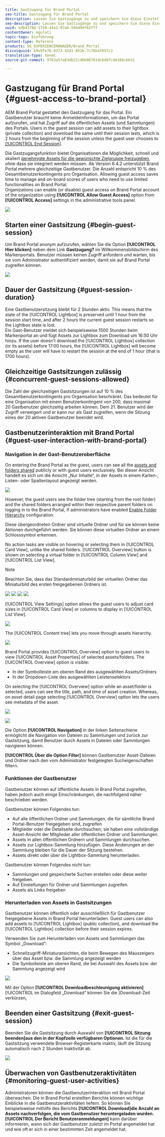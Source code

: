 ```yaml
---
title: Gastzugang für Brand Portal
seo-title: Gastzugang für Brand Portal
description: Lassen Sie Gastzugänge zu und speichern Sie diese Einstellung, um zahlreiche Benutzer zu integrieren, die nicht authentifiziert werden müssen.
seo-description: Lassen Sie Gastzugänge zu und speichern Sie diese Einstellung, um zahlreiche Benutzer zu integrieren, die nicht authentifiziert werden müssen.
uuid: edb4378d-1710-44a2-97a6-594d99f62fff
contentOwner: mgulati
topic-tags: Einführung
content-type: Referenz
products: SG_EXPERIENCEMANAGER/Brand_Portal
discoiquuid: b9e9fe7b-0373-42d1-851b-7c76b47657c2
translation-type: tm+mt
source-git-commit: 9763a57a83db22cd6686701dcbd8fcde16bcbb31

---
```



# Gastzugang für Brand Portal {#guest-access-to-brand-portal}

AEM Brand Portal gestattet den Gastzugang für das Portal. Ein Gastbenutzer braucht keine Anmeldeinformationen, um das Portal aufzurufen, und hat Zugriff auf die öffentlichen Assets (und Sammlungen) des Portals. Users in the guest session can add assets to their lightbox (private collection) and download the same until their session lasts, which is 2 hours from the beginning of the session unless the guest user chooses to [[!UICONTROL End Session]](#exit-guest-session).

Die Gastzugangsfunktion bietet Organisationen die Möglichkeit, schnell und skaliert [genehmigte Assets für die gewünschte Zielgruppe freizugeben](../using/brand-portal-sharing-folders.md#how-to-share-folders), ohne dass sie integriert werden müssen. Ab Version 6.4.2 unterstützt Brand Portal mehrere gleichzeitige Gastbenutzer. Die Anzahl entspricht 10 % des Gesamtbenutzerkontingents pro Organisation. Allowing guest access saves time to manage and on-board scores of users who need to use limited functionalities on Brand Portal.\
Organizations can enable (or disable) guest access on Brand Portal account of the organization using **[!UICONTROL Allow Guest Access]** option from **[!UICONTROL Access]** settings in the administrative tools panel.

<!--
Comment Type: annotation
Last Modified By: mgulati
Last Modified Date: 2018-08-17T10:42:59.879-0400
Removed the first para: "AEM Assets Brand Portal allows public users to enter the portal anonymously and have restricted access to the allowed public resources as guests. Organization users with guest role need not seek access and authentication from administrators."
-->

![](assets/enable-guest-access.png)

## Starten einer Gastsitzung {#begin-guest-session}

Um Brand Portal anonym aufzurufen, wählen Sie die Option **[!UICONTROL Hier klicken]** neben dem Link **Gastzugang?** im Willkommensbildschirm des Markenportals. Benutzer müssen keinen Zugriff anfordern und warten, bis sie vom Administrator authentifiziert werden, damit sie auf Brand Portal zugreifen können.

![](assets/bp-login-screen.png)

## Dauer der Gastsitzung {#guest-session-duration}

Eine Gastbenutzersitzung bleibt für 2 Stunden aktiv. This means that the state of the [!UICONTROL Lightbox] is preserved until 1 hour from the session start time, and after 2 hours the current guest session restarts so the Lightbox state is lost.\
Ein Gast-Benutzer meldet sich beispielsweise 1500 Stunden beim Markenportal an und fügt Assets zur Lightbox zum Download um 16:50 Uhr hinzu. If the user doesn't download the [!UICONTROL Lightbox] collection (or its assets) before 17:00 hours, the [!UICONTROL Lightbox] will become empty as the user will have to restart the session at the end of 1 hour (that is 1700 hours).

## Gleichzeitige Gastsitzungen zulässig {#concurrent-guest-sessions-allowed}

Die Zahl der gleichzeitigen Gastsitzungen ist auf 10 % des Gesamtbenutzerkontingents pro Organisation beschränkt. Das bedeutet für eine Organisation mit einem Benutzerkontingent von 200, dass maximal 20 Gastbenutzer gleichzeitig arbeiten können. Dem 21. Benutzer wird der Zugriff verweigert und er kann nur als Gast zugreifen, wenn die Sitzung eines der 20 aktiven Gastbenutzer beendet wird.

## Gastbenutzerinteraktion mit Brand Portal {#guest-user-interaction-with-brand-portal}

### Navigation in der Gast-Benutzeroberfläche

On entering the Brand Portal as the guest, users can see all the [assets and folders shared](../using/brand-portal-sharing-folders.md#sharefolders) publicly or with guest users exclusively. Bei dieser Ansicht handelt es sich um die Ansicht „Nur Inhalte“, in der Assets in einem Karten-, Listen- oder Spaltenlayout angezeigt werden.

![](assets/disabled-folder-hierarchy1.png)

However, the guest users see the folder tree (starting from the root folder) and the shared folders arranged within their respective parent folders on logging in to the Brand Portal, if administrators have enabled [Enable Folder Hierarchy](../using/brand-portal-general-configuration.md#main-pars-header-1621071021) configuration.

Diese übergeordneten Ordner sind virtuelle Ordner und für sie können keine Aktionen durchgeführt werden. Sie können diese virtuellen Ordner an einem Schlosssymbol erkennen.

No action tasks are visible on hovering or selecting them in [!UICONTROL Card View], unlike the shared folders. [!UICONTROL Overview] button is shown on selecting a virtual folder in [!UICONTROL Column View] and [!UICONTROL List View].

>[!NOTE]
>
>Beachten Sie, dass das Standardminiaturbild der virtuellen Ordner das Miniaturbild des ersten freigegebenen Ordners ist.

![](assets/enabled-hierarchy1.png) ![](assets/hierarchy1-nonadmin.png) ![](assets/hierarchy-nonadmin.png) ![](assets/hierarchy2-nonadmin.png)

[!UICONTROL View Settings] option allows the guest users to adjust card sizes in [!UICONTROL Card View] or columns to display in [!UICONTROL List View].

![](assets/nav-guest-user.png)

The [!UICONTROL Content tree] lets you move through assets hierarchy.

![](assets/guest-login-ui.png)

Brand Portal provides [!UICONTROL Overview] option to guest users to view [!UICONTROL Asset Properties] of selected assets/folders. The [!UICONTROL Overview] option is visible:

* In der Symbolleiste am oberen Rand des ausgewählten Assets/Ordners
* In der Dropdown-Liste des ausgewählten Leistenselektors

On selecting the [!UICONTROL Overview] option while an asset/folder is selected, users can see the title, path, and time of asset creation. Whereas, on asset detail page selecting [!UICONTROL Overview] option lets the users see metadata of the asset.

![](assets/overview-option-1.png)

![](assets/overview-rail-selector-1.png)<br />

Die Option **[!UICONTROL Navigation]** in der linken Seitenschiene ermöglicht die Navigation von Dateien zu Sammlungen und zurück zur Gastsitzung, damit Benutzer durch Assets in Dateien oder Sammlungen navigieren können.

**[!UICONTROL Über die Option Filter]** können Gastbenutzer Asset-Dateien und Ordner nach den vom Administrator festgelegten Sucheigenschaften filtern.

### Funktionen der Gastbenutzer

Gastbenutzer können auf öffentliche Assets in Brand Portal zugreifen, haben jedoch auch einige Einschränkungen, die nachfolgend näher beschrieben werden.

Gastbenutzer können Folgendes tun:

* Auf alle öffentlichen Ordner und Sammlungen, die für sämtliche Brand Portal-Benutzer freigegeben sind, zugreifen
* Mitglieder oder die Detailseite durchsuchen; sie haben eine vollständige Asset-Ansicht der Mitglieder aller öffentlichen Ordner und Sammlungen.
* Assets in allen öffentlichen Ordnern und Sammlungen durchsuchen.
* Assets zur Lightbox-Sammlung hinzufügen. Diese Änderungen an der Sammlung bleiben für die Dauer der Sitzung bestehen.
* Assets direkt oder über die Lightbox-Sammlung herunterladen.

Gastbenutzer können Folgendes nicht tun:

* Sammlungen und gespeicherte Suchen erstellen oder diese weiter freigeben.
* Auf Einstellungen für Ordner und Sammlungen zugreifen.
* Assets als Links freigeben

### Herunterladen von Assets in Gastsitzungen

Gastbenutzer können öffentlich oder ausschließlich für Gastbenutzer freigegebene Assets in Brand Portal herunterladen. Guest users can also add assets to [!UICONTROL Lightbox] (public collection), and download the [!UICONTROL Lightbox] collection before their session expires.

Verwenden Sie zum Herunterladen von Assets und Sammlungen das Symbol „Download“:

* Schnellzugriff-Miniaturansichten, die beim Bewegen des Mauszeigers über das Asset bzw. die Sammlung angezeigt werden
* Die Symbolleiste am oberen Rand, die bei Auswahl des Assets bzw. der Sammlung angezeigt wird

![](assets/download-on-guest.png)

Mit der Option **[!UICONTROL Downloadbeschleunigung aktivieren]**[!UICONTROL  im Dialogfeld „Download“ können Sie die ]Download-Zeit verkürzen[.](../using/accelerated-download.md)

## Beenden einer Gastsitzung {#exit-guest-session}

Beenden Sie die Gastsitzung durch Auswahl von **[!UICONTROL Sitzung beenden]aus den in der Kopfzeile verfügbaren Optionen.** Ist die für die Gastsitzung verwendete Browser-Registerkarte inaktiv, läuft die Sitzung automatisch nach 2 Stunden Inaktivität ab.

![](assets/end-guest-session.png)

## Überwachen von Gastbenutzeraktivitäten {#monitoring-guest-user-activities}

Administratoren können die Gastbenutzerinteraktion mit Brand Portal überwachen. Die in Brand Portal erstellten Berichte können wichtige Einblicke in die Gastbenutzeraktivitäten liefern. So können Sie beispielsweise mithilfe des Berichts **[!UICONTROL Download]die Anzahl an Assets nachverfolgen, die vom Gastbenutzer heruntergeladen wurden.** **[!UICONTROL Der Bericht Benutzeranmeldungen]** kann darüber informieren, wann sich der Gastbenutzer zuletzt im Portal angemeldet hat und wie oft er sich in einer bestimmten Zeit angemeldet hat.
